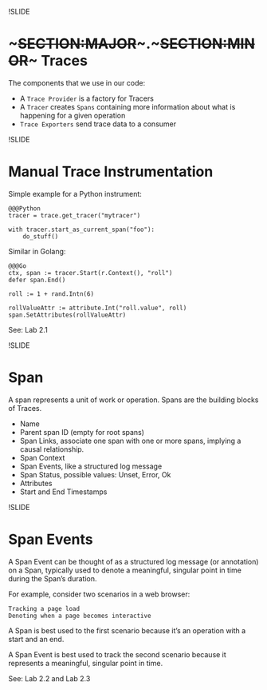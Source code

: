 !SLIDE

# ~~~SECTION:MAJOR~~~.~~~SECTION:MINOR~~~ Traces

The components that we use in our code:

* A `Trace Provider` is a factory for Tracers
* A `Tracer` creates `Spans` containing more information about what is happening for a given operation
* `Trace Exporters` send trace data to a consumer

!SLIDE

# Manual Trace Instrumentation

Simple example for a Python instrument:

    @@@Python
    tracer = trace.get_tracer("mytracer")

    with tracer.start_as_current_span("foo"):
        do_stuff()

Similar in Golang:

    @@@Go
	ctx, span := tracer.Start(r.Context(), "roll")
	defer span.End()

    roll := 1 + rand.Intn(6)

	rollValueAttr := attribute.Int("roll.value", roll)
	span.SetAttributes(rollValueAttr)

See: Lab 2.1

!SLIDE

# Span

A span represents a unit of work or operation. Spans are the building blocks of Traces.

* Name
* Parent span ID (empty for root spans)
* Span Links, associate one span with one or more spans, implying a causal relationship.
* Span Context
* Span Events, like a structured log message
* Span Status, possible values: Unset, Error, Ok
* Attributes
* Start and End Timestamps

!SLIDE

# Span Events

A Span Event can be thought of as a structured log message (or annotation) on a Span, typically used to denote a meaningful, singular point in time during the Span’s duration.

For example, consider two scenarios in a web browser:

    Tracking a page load
    Denoting when a page becomes interactive

A Span is best used to the first scenario because it’s an operation with a start and an end.

A Span Event is best used to track the second scenario because it represents a meaningful, singular point in time.

See: Lab 2.2 and Lab 2.3
